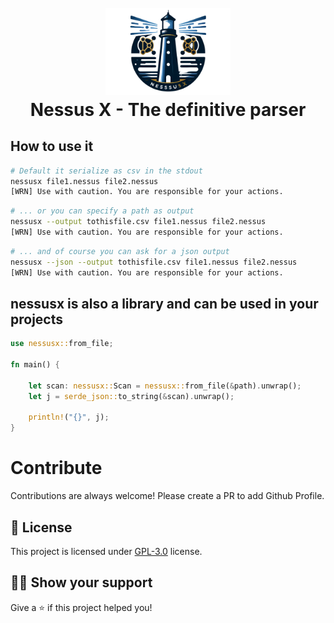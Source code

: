 <h1 align="center">
    <br>
    <img src="assets/nessusx_logo.png" width="200px" alt="GoAD">
    <br>
    Nessus X - The definitive parser
</h1>

## How to use it

```bash
# Default it serialize as csv in the stdout
nessusx file1.nessus file2.nessus
[WRN] Use with caution. You are responsible for your actions.

```
```bash
# ... or you can specify a path as output
nessusx --output tothisfile.csv file1.nessus file2.nessus
[WRN] Use with caution. You are responsible for your actions.

```
```bash
# ... and of course you can ask for a json output
nessusx --json --output tothisfile.csv file1.nessus file2.nessus
[WRN] Use with caution. You are responsible for your actions.

```

## nessusx is also a library and can be used in your projects

```rust
use nessusx::from_file;

fn main() {

    let scan: nessusx::Scan = nessusx::from_file(&path).unwrap();
    let j = serde_json::to_string(&scan).unwrap();
    
    println!("{}", j);
}
````
# Contribute

Contributions are always welcome! Please create a PR to add Github Profile.

## :pencil: License

This project is licensed under [GPL-3.0](https://opensource.org/license/gpl-3-0/) license.

## :man_astronaut: Show your support

Give a ⭐️ if this project helped you!
